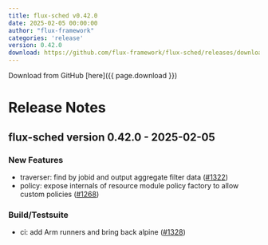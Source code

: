 ```yaml
---
title: flux-sched v0.42.0
date: 2025-02-05 00:00:00
author: "flux-framework"
categories: 'release'
version: 0.42.0
download: https://github.com/flux-framework/flux-sched/releases/download/v0.42.0/flux-sched-0.42.0.tar.gz
---
```


Download from GitHub [here]({{ page.download }})

# Release Notes

flux-sched version 0.42.0 - 2025-02-05
--------------------------------------

### New Features
 * traverser: find by jobid and output aggregate filter data ([#1322](https://github.com/flux-framework/flux-sched/issues/1322))
 * policy: expose internals of resource module policy factory to allow
   custom policies ([#1268](https://github.com/flux-framework/flux-sched/issues/1268))

### Build/Testsuite
 * ci: add Arm runners and bring back alpine ([#1328](https://github.com/flux-framework/flux-sched/issues/1328))

